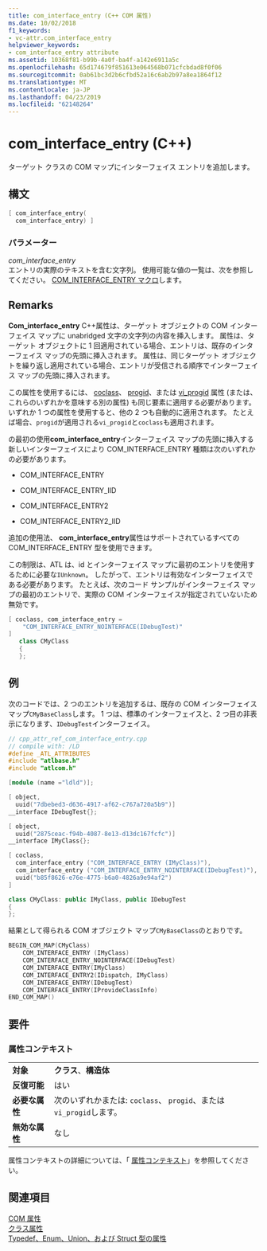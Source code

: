 ```yaml
---
title: com_interface_entry (C++ COM 属性)
ms.date: 10/02/2018
f1_keywords:
- vc-attr.com_interface_entry
helpviewer_keywords:
- com_interface_entry attribute
ms.assetid: 10368f81-b99b-4a0f-ba4f-a142e6911a5c
ms.openlocfilehash: 65d174679f851613e064568b071cfcbdad8f0f06
ms.sourcegitcommit: 0ab61bc3d2b6cfbd52a16c6ab2b97a8ea1864f12
ms.translationtype: MT
ms.contentlocale: ja-JP
ms.lasthandoff: 04/23/2019
ms.locfileid: "62148264"
---
```

# <a name="cominterfaceentry-c"></a>com_interface_entry (C++)

ターゲット クラスの COM マップにインターフェイス エントリを追加します。

## <a name="syntax"></a>構文

```cpp
[ com_interface_entry(
  com_interface_entry) ]
```

### <a name="parameters"></a>パラメーター

*com_interface_entry*<br/>
エントリの実際のテキストを含む文字列。 使用可能な値の一覧は、次を参照してください。 [COM_INTERFACE_ENTRY マクロ](../../atl/reference/com-interface-entry-macros.md)します。

## <a name="remarks"></a>Remarks

**Com_interface_entry** C++属性は、ターゲット オブジェクトの COM インターフェイス マップに unabridged 文字の文字列の内容を挿入します。 属性は、ターゲット オブジェクトに 1 回適用されている場合、エントリは、既存のインターフェイス マップの先頭に挿入されます。 属性は、同じターゲット オブジェクトを繰り返し適用されている場合、エントリが受信される順序でインターフェイス マップの先頭に挿入されます。

この属性を使用するには、 [coclass](coclass.md)、 [progid](progid.md)、または [vi_progid](vi-progid.md) 属性 (または、これらのいずれかを意味する別の属性) も同じ要素に適用する必要があります。 いずれか 1 つの属性を使用すると、他の 2 つも自動的に適用されます。 たとえば場合、`progid`が適用される`vi_progid`と`coclass`も適用されます。

の最初の使用**com_interface_entry**インターフェイス マップの先頭に挿入する新しいインターフェイスにより COM_INTERFACE_ENTRY 種類は次のいずれかの必要があります。

- COM_INTERFACE_ENTRY

- COM_INTERFACE_ENTRY_IID

- COM_INTERFACE_ENTRY2

- COM_INTERFACE_ENTRY2_IID

追加の使用法、 **com_interface_entry**属性はサポートされているすべての COM_INTERFACE_ENTRY 型を使用できます。

この制限は、ATL は、id とインターフェイス マップに最初のエントリを使用するために必要な`IUnknown`。 したがって、エントリは有効なインターフェイスである必要があります。 たとえば、次のコード サンプルがインターフェイス マップの最初のエントリで、実際の COM インターフェイスが指定されていないため無効です。

```cpp
[ coclass, com_interface_entry =
    "COM_INTERFACE_ENTRY_NOINTERFACE(IDebugTest)"
]
   class CMyClass
   {
   };
```

## <a name="example"></a>例

次のコードでは、2 つのエントリを追加するは、既存の COM インターフェイス マップ`CMyBaseClass`します。 1 つは、標準のインターフェイスと、2 つ目の非表示になります、`IDebugTest`インターフェイス。

```cpp
// cpp_attr_ref_com_interface_entry.cpp
// compile with: /LD
#define _ATL_ATTRIBUTES
#include "atlbase.h"
#include "atlcom.h"

[module (name ="ldld")];

[ object,
  uuid("7dbebed3-d636-4917-af62-c767a720a5b9")]
__interface IDebugTest{};

[ object,
  uuid("2875ceac-f94b-4087-8e13-d13dc167fcfc")]
__interface IMyClass{};

[ coclass,
  com_interface_entry ("COM_INTERFACE_ENTRY (IMyClass)"),
  com_interface_entry ("COM_INTERFACE_ENTRY_NOINTERFACE(IDebugTest)"),
  uuid("b85f8626-e76e-4775-b6a0-4826a9e94af2")
]

class CMyClass: public IMyClass, public IDebugTest
{
};
```

結果として得られる COM オブジェクト マップ`CMyBaseClass`のとおりです。

```cpp
BEGIN_COM_MAP(CMyClass)
    COM_INTERFACE_ENTRY (IMyClass)
    COM_INTERFACE_ENTRY_NOINTERFACE(IDebugTest)
    COM_INTERFACE_ENTRY(IMyClass)
    COM_INTERFACE_ENTRY2(IDispatch, IMyClass)
    COM_INTERFACE_ENTRY(IDebugTest)
    COM_INTERFACE_ENTRY(IProvideClassInfo)
END_COM_MAP()
```

## <a name="requirements"></a>要件

### <a name="attribute-context"></a>属性コンテキスト

|||
|-|-|
|**対象**|**クラス**、**構造体**|
|**反復可能**|はい|
|**必要な属性**|次のいずれかまたは: `coclass`、 `progid`、または`vi_progid`します。|
|**無効な属性**|なし|

属性コンテキストの詳細については、「 [属性コンテキスト](cpp-attributes-com-net.md#contexts)」を参照してください。

## <a name="see-also"></a>関連項目

[COM 属性](com-attributes.md)<br/>
[クラス属性](class-attributes.md)<br/>
[Typedef、Enum、Union、および Struct 型の属性](typedef-enum-union-and-struct-attributes.md)